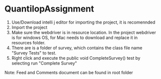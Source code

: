# QuantilopAssignment

1. Use/Download intelli j editor for importing the project, it is recomennded
2. Import the project
3. Make sure the webdriver is in resource location. In the project webdriver is for windows OS, for Mac needs to download and replace it in resources folder.  
4. There are is a folder of survey, which contains the class file name "Survey Tests" to test. 
5. Right click and execute the public void CompleteSurvey() test by selecting run "Complete Survey"

Note: Feed and Comments document can be found in root folder
